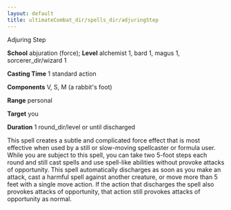 ```yaml
---
layout: default
title: ultimateCombat_dir/spells_dir/adjuringStep
---
```

Adjuring Step

**School** abjuration (force); **Level** alchemist 1, bard 1, magus 1, sorcerer_dir/wizard 1

**Casting Time** 1 standard action

**Components** V, S, M (a rabbit's foot)

**Range** personal

**Target** you

**Duration** 1 round_dir/level or until discharged

This spell creates a subtle and complicated force effect that is most effective when used by a still or slow-moving spellcaster or formula user. While you are subject to this spell, you can take two 5-foot steps each round and still cast spells and use spell-like abilities without provoke attacks of opportunity. This spell automatically discharges as soon as you make an attack, cast a harmful spell against another creature, or move more than 5 feet with a single move action. If the action that discharges the spell also provokes attacks of opportunity, that action still provokes attacks of opportunity as normal.

